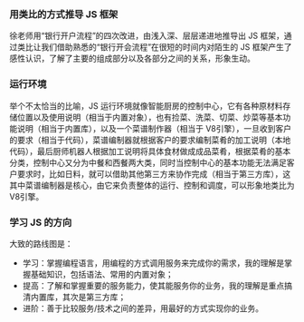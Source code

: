 ### 用类比的方式推导 JS 框架

徐老师用“银行开户流程”的四次改进，由浅入深、层层递进地推导出 JS 框架，通过类比让我们借助熟悉的“银行开会流程”在很短的时间内对陌生的 JS 框架产生了感性认识，了解了主要的组成部分以及各部分之间的关系，形象生动。

### 运行环境

举个不太恰当的比喻，JS 运行环境就像智能厨房的控制中心，它有各种原材料存储位置以及使用说明（相当于内置对象），也有捡菜、洗菜、切菜、炒菜等基本功能说明（相当于内置库），以及一个菜谱制作器（相当于 V8引擎），一旦收到客户的要求（相当于代码），菜谱编制器就根据客户的要求编制菜肴的加工说明（本地代码），最后厨师机器人根据加工说明将具体食材做成成品菜肴，根据菜肴的基本分类，控制中心又分为中餐和西餐两大类，同时当控制中心的基本功能无法满足客户要求时，比如日料，就可以借助其他第三方来协作完成（相当于第三方库），这其中菜谱编制器是核心，由它来负责整体的运行、控制和调度，可以形象地类比为 V8引擎。

### 学习 JS 的方向

大致的路线图是：

- 学习：掌握编程语言，用编程的方式调用服务来完成你的需求，我的理解是掌握基础知识，包括语法、常用的内置对象；
- 提高：了解和掌握重要的服务能力，使其能服务你的业务，我的理解是重点搞清内置库，其次是第三方库；
- 进阶：善于比较服务/技术之间的差异，用最好的方式实现你的业务。

